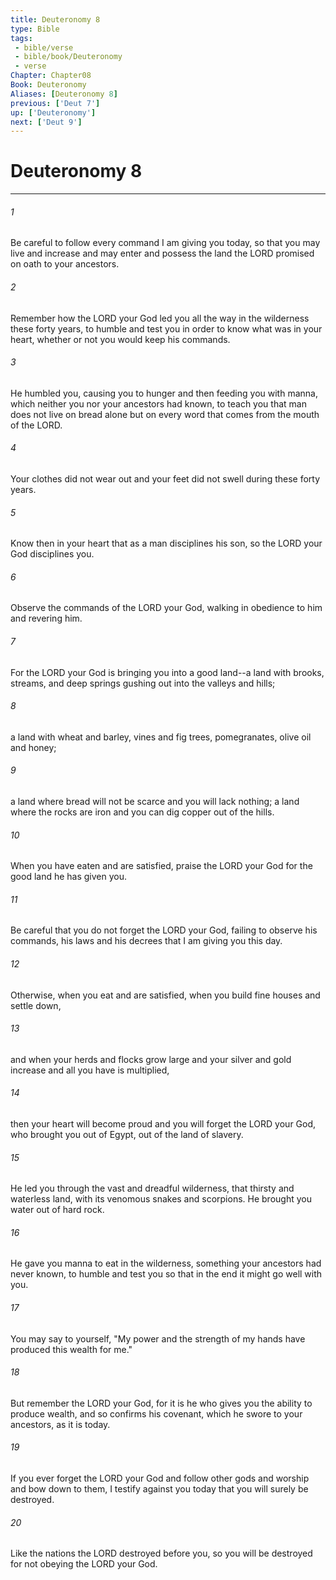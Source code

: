 ```yaml
---
title: Deuteronomy 8
type: Bible
tags:
 - bible/verse
 - bible/book/Deuteronomy
 - verse
Chapter: Chapter08
Book: Deuteronomy
Aliases: [Deuteronomy 8]
previous: ['Deut 7']
up: ['Deuteronomy']
next: ['Deut 9']
---
```

# Deuteronomy 8

***


###### 1 
Be careful to follow every command I am giving you today, so that you may live and increase and may enter and possess the land the LORD promised on oath to your ancestors. 

###### 2 
Remember how the LORD your God led you all the way in the wilderness these forty years, to humble and test you in order to know what was in your heart, whether or not you would keep his commands. 

###### 3 
He humbled you, causing you to hunger and then feeding you with manna, which neither you nor your ancestors had known, to teach you that man does not live on bread alone but on every word that comes from the mouth of the LORD. 

###### 4 
Your clothes did not wear out and your feet did not swell during these forty years. 

###### 5 
Know then in your heart that as a man disciplines his son, so the LORD your God disciplines you. 

###### 6 
Observe the commands of the LORD your God, walking in obedience to him and revering him. 

###### 7 
For the LORD your God is bringing you into a good land--a land with brooks, streams, and deep springs gushing out into the valleys and hills; 

###### 8 
a land with wheat and barley, vines and fig trees, pomegranates, olive oil and honey; 

###### 9 
a land where bread will not be scarce and you will lack nothing; a land where the rocks are iron and you can dig copper out of the hills. 

###### 10 
When you have eaten and are satisfied, praise the LORD your God for the good land he has given you. 

###### 11 
Be careful that you do not forget the LORD your God, failing to observe his commands, his laws and his decrees that I am giving you this day. 

###### 12 
Otherwise, when you eat and are satisfied, when you build fine houses and settle down, 

###### 13 
and when your herds and flocks grow large and your silver and gold increase and all you have is multiplied, 

###### 14 
then your heart will become proud and you will forget the LORD your God, who brought you out of Egypt, out of the land of slavery. 

###### 15 
He led you through the vast and dreadful wilderness, that thirsty and waterless land, with its venomous snakes and scorpions. He brought you water out of hard rock. 

###### 16 
He gave you manna to eat in the wilderness, something your ancestors had never known, to humble and test you so that in the end it might go well with you. 

###### 17 
You may say to yourself, "My power and the strength of my hands have produced this wealth for me." 

###### 18 
But remember the LORD your God, for it is he who gives you the ability to produce wealth, and so confirms his covenant, which he swore to your ancestors, as it is today. 

###### 19 
If you ever forget the LORD your God and follow other gods and worship and bow down to them, I testify against you today that you will surely be destroyed. 

###### 20 
Like the nations the LORD destroyed before you, so you will be destroyed for not obeying the LORD your God. 
